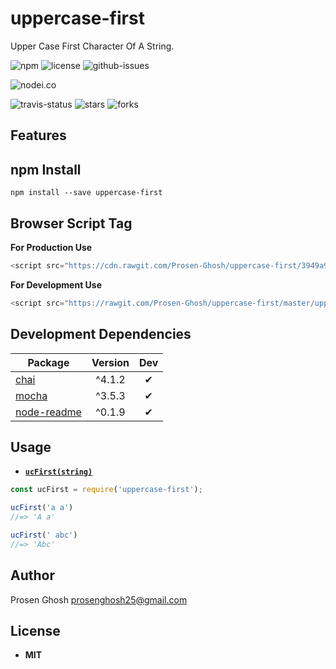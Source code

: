 # uppercase-first
Upper Case First Character Of A String.

![npm](https://img.shields.io/npm/v/uppercase-first.svg) ![license](https://img.shields.io/npm/l/uppercase-first.svg) ![github-issues](https://img.shields.io/github/issues/Prosen-Ghosh/uppercase-first.svg)


![nodei.co](https://nodei.co/npm/uppercase-first.png?downloads=true&downloadRank=true&stars=true)

![travis-status](https://img.shields.io/travis/Prosen-Ghosh/uppercase-first.svg)
![stars](https://img.shields.io/github/stars/Prosen-Ghosh/uppercase-first.svg)
![forks](https://img.shields.io/github/forks/Prosen-Ghosh/uppercase-first.svg)

## Features


## npm Install

`npm install --save uppercase-first`

## Browser Script Tag

**For Production Use**
```js
<script src="https://cdn.rawgit.com/Prosen-Ghosh/uppercase-first/3949a9f3/uppercase-first.js"></script>
```
**For Development Use**

```js
<script src="https://rawgit.com/Prosen-Ghosh/uppercase-first/master/uppercase-first.js"></script>
```

## Development Dependencies

Package | Version | Dev
--- |:---:|:---:
[chai](https://www.npmjs.com/package/chai) | ^4.1.2 | ✔
[mocha](https://www.npmjs.com/package/mocha) | ^3.5.3 | ✔
[node-readme](https://www.npmjs.com/package/node-readme) | ^0.1.9 | ✔

## Usage

 - **[`ucFirst(string)`]()**

```js
const ucFirst = require('uppercase-first');

ucFirst('a a')
//=> 'A a'

ucFirst(' abc')
//=> 'Abc'

```


## Author

Prosen Ghosh <prosenghosh25@gmail.com>

## License

 - **MIT** 
